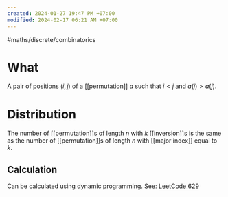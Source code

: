 ```yaml
---
created: 2024-01-27 19:47 PM +07:00
modified: 2024-02-17 06:21 AM +07:00
---
```

#maths/discrete/combinatorics 

# What
A pair of positions $(i, j)$ of a [[permutation]] $a$ such that $i < j$ and $a(i) > a(j)$.

# Distribution
The number of [[permutation]]s of length $n$ with $k$ [[inversion]]s is the same as the number of [[permutation]]s of length $n$ with [[major index]] equal to $k$.

## Calculation
Can be calculated using dynamic programming.
See: [LeetCode 629](https://leetcode.com/problems/k-inverse-pairs-array/)